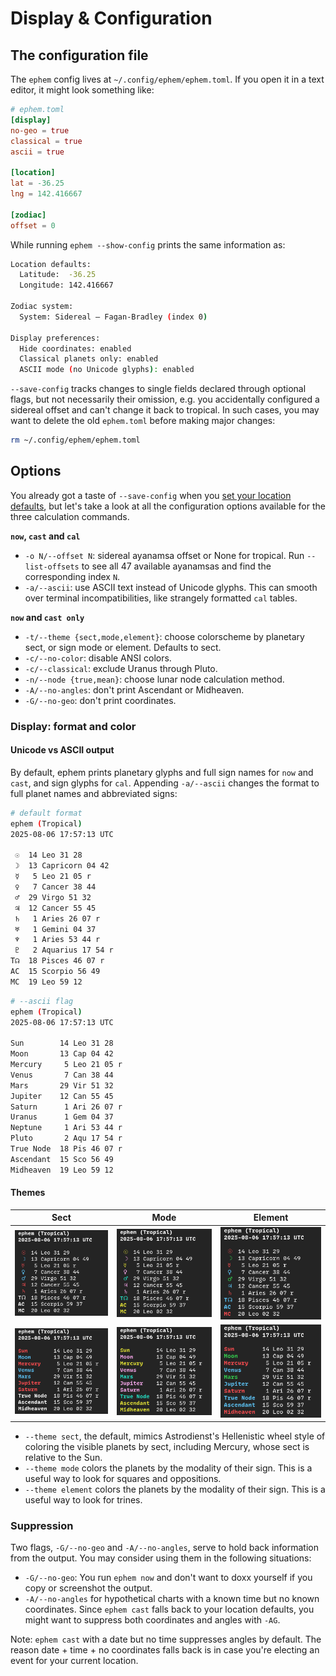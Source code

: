 # Display & Configuration

## The configuration file

The `ephem` config lives at `~/.config/ephem/ephem.toml`. If you open it in a text editor, it might look something like:

```toml
# ephem.toml
[display]
no-geo = true
classical = true
ascii = true

[location]
lat = -36.25
lng = 142.416667

[zodiac]
offset = 0
```

While running `ephem --show-config` prints the same information as:

```sh
Location defaults:
  Latitude:  -36.25
  Longitude: 142.416667

Zodiac system:
  System: Sidereal — Fagan-Bradley (index 0)

Display preferences:
  Hide coordinates: enabled
  Classical planets only: enabled
  ASCII mode (no Unicode glyphs): enabled
```

`--save-config` tracks changes to single fields declared through optional flags, but not necessarily their omission, e.g. you accidentally configured a sidereal offset and can't change it back to tropical. In such cases, you may want to delete the old `ephem.toml` before making major changes:

```sh
rm ~/.config/ephem/ephem.toml
```

## Options

You already got a taste of `--save-config` when you [set your location defaults](./10-getting-started), but let's take a look at all the configuration options available for the three calculation commands.

**`now`, `cast` and `cal`**
- `-o N/--offset N`: sidereal ayanamsa offset or None for tropical. Run `--list-offsets` to see all 47 available ayanamsas and find the corresponding index `N`.
- `-a/--ascii`: use ASCII text instead of Unicode glyphs. This can smooth over terminal incompatibilities, like strangely formatted `cal` tables.
 
**`now` and `cast only`**
- `-t/--theme {sect,mode,element}`: choose colorscheme by planetary sect, or sign mode or element. Defaults to sect.
- `-c/--no-color`: disable ANSI colors.
- `-c/--classical`: exclude Uranus through Pluto.
- `-n/--node {true,mean}`: choose lunar node calculation method.
- `-A/--no-angles`: don't print Ascendant or Midheaven.
- `-G/--no-geo`: don't print coordinates.


### Display: format and color

#### Unicode vs ASCII output

By default, ephem prints planetary glyphs and full sign names for `now` and `cast`, and sign glyphs for `cal`. Appending `-a/--ascii` changes the format to full planet names and abbreviated signs:

```sh
# default format
ephem (Tropical)
2025-08-06 17:57:13 UTC

 ☉  14 Leo 31 28
 ☽  13 Capricorn 04 42
 ☿   5 Leo 21 05 r
 ♀   7 Cancer 38 44
 ♂  29 Virgo 51 32
 ♃  12 Cancer 55 45
 ♄   1 Aries 26 07 r
 ♅   1 Gemini 04 37
 ♆   1 Aries 53 44 r
 ♇   2 Aquarius 17 54 r
T☊  18 Pisces 46 07 r
AC  15 Scorpio 56 49
MC  19 Leo 59 12
```

```sh
# --ascii flag
ephem (Tropical)
2025-08-06 17:57:13 UTC

Sun        14 Leo 31 28
Moon       13 Cap 04 42
Mercury     5 Leo 21 05 r
Venus       7 Can 38 44
Mars       29 Vir 51 32
Jupiter    12 Can 55 45
Saturn      1 Ari 26 07 r
Uranus      1 Gem 04 37
Neptune     1 Ari 53 44 r
Pluto       2 Aqu 17 54 r
True Node  18 Pis 46 07 r
Ascendant  15 Sco 56 49
Midheaven  19 Leo 59 12
```

#### Themes

| Sect                                      | Mode                                      | Element                                   |
| ----------------------------------------- | ----------------------------------------- | ----------------------------------------- |
| ![sect](../assets/sect.png)               | ![mode](../assets/mode.png)               | ![element](../assets/element.png)         |
| ![ascii](../assets/sect-ascii.png)        | ![ascii](../assets/mode-ascii.png)        | ![ascii](../assets/element-ascii.png)     |

- `--theme sect`, the default, mimics Astrodienst's Hellenistic wheel style of coloring the visible planets by sect, including Mercury, whose sect is relative to the Sun.
- `--theme mode` colors the planets by the modality of their sign. This is a useful way to look for squares and oppositions.
- `--theme element` colors the planets by the modality of their sign. This is a useful way to look for trines.

### Suppression

Two flags, `-G/--no-geo` and `-A/--no-angles`, serve to hold back information from the output. You may consider using them in the following situations:

- `-G/--no-geo`: You run `ephem now` and don't want to doxx yourself if you copy or screenshot the output.
- `-A/--no-angles` for hypothetical charts with a known time but no known coordinates. Since `ephem cast` falls back to your location defaults, you might want to suppress both coordinates and angles with `-AG`.

Note: `ephem cast` with a date but no time suppresses angles by default. The reason date + time + no coordinates falls back is in case you're electing an event for your current location.
